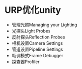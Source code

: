 # URP优化unity

- 管理光照Managing your Lighting
- 光探头Light Probes
- 反射探头Reflection Probes
- 相机设置Camera Settings
- 管道设置Pipeline Settings
- 帧调模式Frame Debugger
- 探查器Profiler
